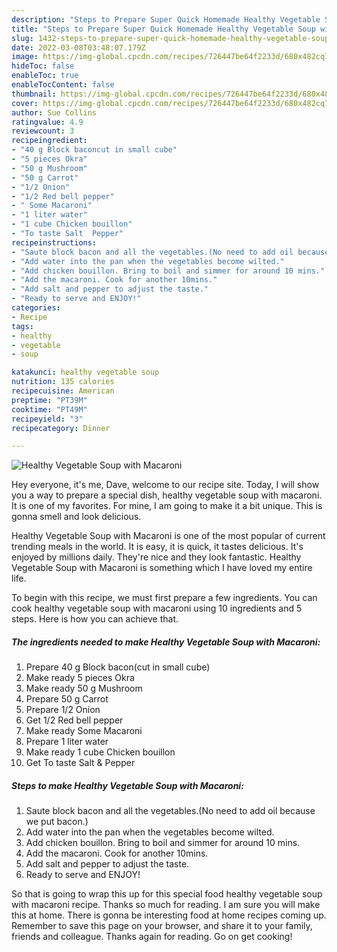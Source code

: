 ```yaml
---
description: "Steps to Prepare Super Quick Homemade Healthy Vegetable Soup with Macaroni"
title: "Steps to Prepare Super Quick Homemade Healthy Vegetable Soup with Macaroni"
slug: 1432-steps-to-prepare-super-quick-homemade-healthy-vegetable-soup-with-macaroni
date: 2022-03-08T03:48:07.179Z
image: https://img-global.cpcdn.com/recipes/726447be64f2233d/680x482cq70/healthy-vegetable-soup-with-macaroni-recipe-main-photo.jpg
hideToc: false
enableToc: true
enableTocContent: false
thumbnail: https://img-global.cpcdn.com/recipes/726447be64f2233d/680x482cq70/healthy-vegetable-soup-with-macaroni-recipe-main-photo.jpg
cover: https://img-global.cpcdn.com/recipes/726447be64f2233d/680x482cq70/healthy-vegetable-soup-with-macaroni-recipe-main-photo.jpg
author: Sue Collins
ratingvalue: 4.9
reviewcount: 3
recipeingredient:
- "40 g Block baconcut in small cube"
- "5 pieces Okra"
- "50 g Mushroom"
- "50 g Carrot"
- "1/2 Onion"
- "1/2 Red bell pepper"
- " Some Macaroni"
- "1 liter water"
- "1 cube Chicken bouillon"
- "To taste Salt  Pepper"
recipeinstructions:
- "Saute block bacon and all the vegetables.(No need to add oil because we put bacon.)"
- "Add water into the pan when the vegetables become wilted."
- "Add chicken bouillon. Bring to boil and simmer for around 10 mins."
- "Add the macaroni. Cook for another 10mins."
- "Add salt and pepper to adjust the taste."
- "Ready to serve and ENJOY!"
categories:
- Recipe
tags:
- healthy
- vegetable
- soup

katakunci: healthy vegetable soup 
nutrition: 135 calories
recipecuisine: American
preptime: "PT39M"
cooktime: "PT49M"
recipeyield: "3"
recipecategory: Dinner

---
```



![Healthy Vegetable Soup with Macaroni](https://img-global.cpcdn.com/recipes/726447be64f2233d/680x482cq70/healthy-vegetable-soup-with-macaroni-recipe-main-photo.jpg)

Hey everyone, it's me, Dave, welcome to our recipe site. Today, I will show you a way to prepare a special dish, healthy vegetable soup with macaroni. It is one of my favorites. For mine, I am going to make it a bit unique. This is gonna smell and look delicious.

Healthy Vegetable Soup with Macaroni is one of the most popular of current trending meals in the world. It is easy, it is quick, it tastes delicious. It's enjoyed by millions daily. They're nice and they look fantastic. Healthy Vegetable Soup with Macaroni is something which I have loved my entire life.




To begin with this recipe, we must first prepare a few ingredients. You can cook healthy vegetable soup with macaroni using 10 ingredients and 5 steps. Here is how you can achieve that.

<!--inarticleads1-->

##### The ingredients needed to make Healthy Vegetable Soup with Macaroni:

1. Prepare 40 g Block bacon(cut in small cube)
1. Make ready 5 pieces Okra
1. Make ready 50 g Mushroom
1. Prepare 50 g Carrot
1. Prepare 1/2 Onion
1. Get 1/2 Red bell pepper
1. Make ready  Some Macaroni
1. Prepare 1 liter water
1. Make ready 1 cube Chicken bouillon
1. Get To taste Salt &amp; Pepper




<!--inarticleads2-->

##### Steps to make Healthy Vegetable Soup with Macaroni:

1. Saute block bacon and all the vegetables.(No need to add oil because we put bacon.)
1. Add water into the pan when the vegetables become wilted.
1. Add chicken bouillon. Bring to boil and simmer for around 10 mins.
1. Add the macaroni. Cook for another 10mins.
1. Add salt and pepper to adjust the taste.
1. Ready to serve and ENJOY!



So that is going to wrap this up for this special food healthy vegetable soup with macaroni recipe. Thanks so much for reading. I am sure you will make this at home. There is gonna be interesting food at home recipes coming up. Remember to save this page on your browser, and share it to your family, friends and colleague. Thanks again for reading. Go on get cooking!
